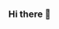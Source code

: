 ### Hi there 👋

<!--
**ietienam/ietienam** is a ✨ _special_ ✨ repository because its `README.md` (this file) appears on your GitHub profile.

#### I'm Ini, a Software Developer doing Backend magic at Bloomrydes

- 🏢 I'm currently working at **Bloomrydes**
- ⚙️ I use: `Nodejs`, `Express`, `JavaScript`, `MongoDb`, `PostgresSQL`, `Sequelize`, `Redis`, `Firebase`, `Socketio`, `Jest`, `ElephantSQL`, `Heroku`, `Github Actions`
- 🌱 I’m currently learning **Rust**, **Software Architecture & Design**, **Docker**, **DevOps**, **AWS**, **nginx**
- 🌍 I'm mostly active within the **Javascript Community**
- 🌱 Learning all about **Software Architecture & Design**
- 💬 Ping me about **JavaScript**, **Nodejs**, **Movies** or if you just need to get beat on FIFA
- 📫 Reach me via: [Twitter](https://twitter.com/etienam_ini) | [Email](mailto:ietienam@gmail.com) | [LinkedIn](https://www.linkedin.com/in/ietienam/)
- ⚡️ Fun fact: DC is far superior to marvel. Always has and always will be. DC == FIFA. marvel == PES
